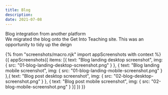 ```yaml
---
title: Blog
description:
date: 2021-07-08
---
```


Blog integration from another platform<br>
We migrated the blog onto the Get Into Teaching site. This was an opportunity to tidy up the deign


{% from "screenshots/macro.njk" import appScreenshots with context %}
{{ appScreenshots({
  items: [{
      text: "Blog landing desktop screenshot",
      img: { src: "01-blog-landing-desktop-screenshot.png" }
    }, {
      text: "Blog landing mobile screenshot",
      img: { src: "01-blog-landing-mobile-screenshot.png" }
    },{
      text: "Blog post desktop screenshot",
      img: { src: "02-blog-desktop-screenshot.png" }
    }, {
      text: "Blog post mobile screenshot",
      img: { src: "02-blog-mobile-screenshot.png" }
    }]
}) }}
